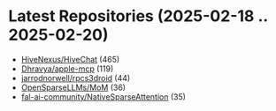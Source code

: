 # Latest Repositories (2025-02-18 .. 2025-02-20)

- [HiveNexus/HiveChat](https://github.com/HiveNexus/HiveChat) (465)
- [Dhravya/apple-mcp](https://github.com/Dhravya/apple-mcp) (119)
- [jarrodnorwell/rpcs3droid](https://github.com/jarrodnorwell/rpcs3droid) (44)
- [OpenSparseLLMs/MoM](https://github.com/OpenSparseLLMs/MoM) (36)
- [fal-ai-community/NativeSparseAttention](https://github.com/fal-ai-community/NativeSparseAttention) (35)
